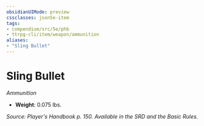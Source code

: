 ```yaml
---
obsidianUIMode: preview
cssclasses: json5e-item
tags:
- compendium/src/5e/phb
- ttrpg-cli/item/weapon/ammunition
aliases: 
- "Sling Bullet"
---
```

# Sling Bullet
*Ammunition*  

- **Weight**: 0.075 lbs.

*Source: Player's Handbook p. 150. Available in the SRD and the Basic Rules.*